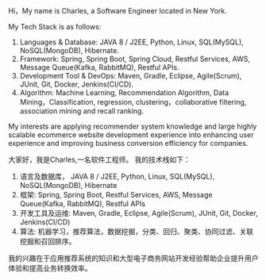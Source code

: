 Hi，My name is Charles, a Software Engineer located in New York.

My Tech Stack is as follows:
1. Languages & Database: JAVA 8 / J2EE, Python, Linux, SQL(MySQL), NoSQL(MongoDB), Hibernate. 
2. Framework: Spring, Spring Boot, Spring Cloud, Restful Services, AWS, Message Queue(Kafka, RabbitMQ), Restful APIs.
3. Development Tool & DevOps: Maven, Gradle, Eclipse, Agile(Scrum), JUnit, Git, Docker, Jenkins(CI/CD).
4. Algorithm: Machine Learning, Recommendation Algorithm, Data Mining，Classification, regression, clustering，collaborative filtering, association mining and recall ranking.

My interests are applying recommender system knowledge and large highly scalable ecommerce website development experience into enhancing user experience and improving business conversion efficiency for companies.

大家好，我是Charles,一名软件工程师。
我的技术栈如下：
1. 语言及数据库， JAVA 8 / J2EE, Python, Linux, SQL(MySQL), NoSQL(MongoDB), Hibernate 
2. 框架: Spring, Spring Boot, Restful Services, AWS, Message Queue(Kafka, RabbitMQ), Restful APIs
3. 开发工具及运维: Maven, Gradle, Eclipse, Agile(Scrum), JUnit, Git, Docker, Jenkins(CI/CD)
4. 算法: 机器学习，推荐算法，数据挖掘，分类、回归、聚类、协同过滤、关联挖掘和召回排序。

我的兴趣在于应用推荐系统的知识和大型电子商务网站开发经验帮助企业提升用户体验和提高业务转换效率。
